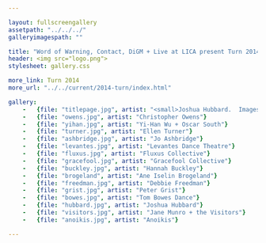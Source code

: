 ```yaml
---

layout: fullscreengallery
assetpath: "../../../"
galleryimagespath: ""

title: "Word of Warning, Contact, DiGM + Live at LICA present Turn 2014"
header: <img src="logo.png">
stylesheet: gallery.css

more_link: Turn 2014
more_url: "../../current/2014-turn/index.html"

gallery:
    -   {file: "titlepage.jpg", artist: "<small>Joshua Hubbard.  Images: Tamsin Drury, Afreena Islam</small>"}
    -   {file: "owens.jpg", artist: "Christopher Owens"}
    -   {file: "yihan.jpg", artist: "Yi-Han Wu + Oscar South"}
    -   {file: "turner.jpg", artist: "Ellen Turner"}
    -   {file: "ashbridge.jpg", artist: "Jo Ashbridge"}
    -   {file: "levantes.jpg", artist: "Levantes Dance Theatre"}
    -   {file: "fluxus.jpg", artist: "Fluxus Collective"}
    -   {file: "gracefool.jpg", artist: "Gracefool Collective"}
    -   {file: "buckley.jpg", artist: "Hannah Buckley"}
    -   {file: "brogeland", artist: "Ane Iselin Brogeland"}
    -   {file: "freedman.jpg", artist: "Debbie Freedman"}
    -   {file: "grist.jpg", artist: "Peter Grist"}
    -   {file: "bowes.jpg", artist: "Tom Bowes Dance"}
    -   {file: "hubbard.jpg", artist: "Joshua Hubbard"}
    -   {file: "visitors.jpg", artist: "Jane Munro + the Visitors"}
    -   {file: "anoikis.jpg", artist: "Anoikis"}

---
```

